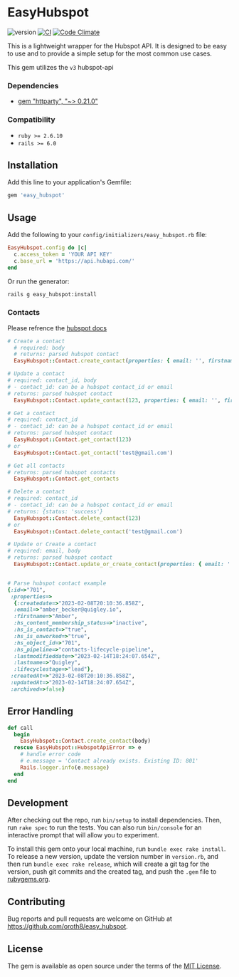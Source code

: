 # EasyHubspot
![version](https://img.shields.io/badge/version-0.1.8-green)
[![CI](https://github.com/oroth8/easy_hubspot/actions/workflows/ci.yml/badge.svg)](https://github.com/oroth8/easy_hubspot/actions/workflows/ci.yml)
[![Code Climate](https://codeclimate.com/github/oroth8/easy_hubspot/badges/gpa.svg)](https://codeclimate.com/github/oroth8/easy_hubspot)

This is a lightweight wrapper for the Hubspot API. It is designed to be easy to use and to provide a simple setup for the most common use cases.

This gem utilizes the `v3` hubspot-api

### Dependencies
- [gem "httparty", "~> 0.21.0"](https://github.com/jnunemaker/httparty)

### Compatibility
- `ruby >= 2.6.10`
- `rails >= 6.0`

## Installation

Add this line to your application's Gemfile:

```ruby
gem 'easy_hubspot'
```

## Usage

Add the following to your `config/initializers/easy_hubspot.rb` file:

```ruby
EasyHubspot.config do |c|
  c.access_token = 'YOUR API KEY'
  c.base_url = 'https://api.hubapi.com/'
end
```

Or run the generator:

```bash
rails g easy_hubspot:install
```

### Contacts

Please refrence the [hubspot docs](https://developers.hubspot.com/docs/api/crm/contacts)

```ruby
# Create a contact 
  # required: body 
  # returns: parsed hubspot contact
  EasyHubspot::Contact.create_contact(properties: { email: '', firstname: '', lastname: '' , etc: ''})

# Update a contact 
# required: contact_id, body
# - contact_id: can be a hubspot contact_id or email
# returns: parsed hubspot contact
  EasyHubspot::Contact.update_contact(123, properties: { email: '', firstname: '', lastname: '' , etc: ''})

# Get a contact
# required: contact_id
# - contact_id: can be a hubspot contact_id or email
# returns: parsed hubspot contact
  EasyHubspot::Contact.get_contact(123)
# or
  EasyHubspot::Contact.get_contact('test@gmail.com')

# Get all contacts 
# returns: parsed hubspot contacts
  EasyHubspot::Contact.get_contacts

# Delete a contact 
# required: contact_id 
# - contact_id: can be a hubspot contact_id or email
# returns: {status: 'success'}
  EasyHubspot::Contact.delete_contact(123)
# or 
  EasyHubspot::Contact.delete_contact('test@gmail.com')

# Update or Create a contact
# required: email, body 
# returns: parsed hubspot contact
  EasyHubspot::Contact.update_or_create_contact(properties: { email: '', firstname: '', lastname: '' , etc: ''})


# Parse hubspot contact example
{:id=>"701",
 :properties=>
  {:createdate=>"2023-02-08T20:10:36.858Z", 
  :email=>"amber_becker@quigley.io", 
  :firstname=>"Amber", 
  :hs_content_membership_status=>"inactive", 
  :hs_is_contact=>"true", 
  :hs_is_unworked=>"true", 
  :hs_object_id=>"701", 
  :hs_pipeline=>"contacts-lifecycle-pipeline", 
  :lastmodifieddate=>"2023-02-14T18:24:07.654Z", 
  :lastname=>"Quigley", 
  :lifecyclestage=>"lead"},
 :createdAt=>"2023-02-08T20:10:36.858Z",
 :updatedAt=>"2023-02-14T18:24:07.654Z",
 :archived=>false}
```

## Error Handling

```ruby
def call
  begin
    EasyHubspot::Contact.create_contact(body)
  rescue EasyHubspot::HubspotApiError => e
    # handle error code
    # e.message = 'Contact already exists. Existing ID: 801'
    Rails.logger.info(e.message)
  end
end
```

## Development

After checking out the repo, run `bin/setup` to install dependencies. Then, run `rake spec` to run the tests. You can also run `bin/console` for an interactive prompt that will allow you to experiment.

To install this gem onto your local machine, run `bundle exec rake install`. To release a new version, update the version number in `version.rb`, and then run `bundle exec rake release`, which will create a git tag for the version, push git commits and the created tag, and push the `.gem` file to [rubygems.org](https://rubygems.org).

## Contributing

Bug reports and pull requests are welcome on GitHub at https://github.com/oroth8/easy_hubspot.

## License

The gem is available as open source under the terms of the [MIT License](https://opensource.org/licenses/MIT).
